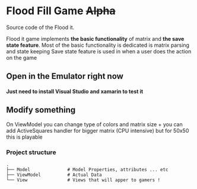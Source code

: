 # Flood Fill Game ~~Alpha~~
 
Source code of the Flood it. 

Flood it game implements **the basic functionality** of matrix and **the save state feature**. 
Most of the basic functionality is dedicated is matrix parsing and state keeping
Save state feature is used in when a user does the action on the game

## Open in the Emulator right now

#### Just need to install Visual Studio and xamarin to test it

## Modify something

On ViewModel you can change type of colors and matrix size + you can add ActiveSquares handler for bigger matrix (CPU intensive) but for 50x50 this is playable

### Project structure

```
.
├── Model              # Model Properties, attributes ... etc
├── ViewModel          # Actual Data
└── View               # Views that will apper to gamers ! 
    
